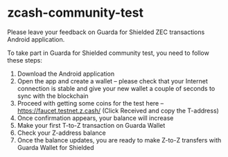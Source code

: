 # zcash-community-test
Please leave your feedback on Guarda for Shielded ZEC transactions Android application.

To take part in Guarda for Shielded community test, you need to follow these steps:
1. Download the Android application
2. Open the app and create a wallet – please check that your Internet connection is stable and give your new wallet a couple of seconds to sync with the blockchain
3. Proceed with getting some coins for the test here – https://faucet.testnet.z.cash/ (Click Received and copy the T-address)
4. Once confirmation appears, your balance will increase
5. Make your first T-to-Z transaction on Guarda Wallet
6. Check your Z-address balance
7. Once the balance updates, you are ready to make Z-to-Z transfers with Guarda Wallet for Shielded
